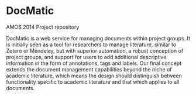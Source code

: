 DocMatic
========

AMOS 2014 Project repository

DocMatic is a web service for managing documents within project groups. It is initially seen as a tool for researchers to manage literature, similar to Zotero or Mendeley, but with superior automation, a robust conception of project groups, and support for users to add additional descriptive information in the form of annotations, tags and labels. Our final concept extends the document management capabilities beyond the niche of academic literature, which means the design should distinguish between functionality specific to academic literature and that which applies to all documents.
